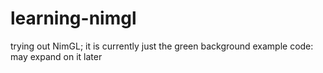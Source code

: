 # learning-nimgl
trying out NimGL; it is currently just the green background example code: may expand on it later
